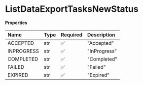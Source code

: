 # ListDataExportTasksNewStatus

**Properties**

| Name       | Type | Required | Description  |
| :--------- | :--- | :------- | :----------- |
| ACCEPTED   | str  | ✅       | "Accepted"   |
| INPROGRESS | str  | ✅       | "InProgress" |
| COMPLETED  | str  | ✅       | "Completed"  |
| FAILED     | str  | ✅       | "Failed"     |
| EXPIRED    | str  | ✅       | "Expired"    |

<!-- This file was generated by liblab | https://liblab.com/ -->
